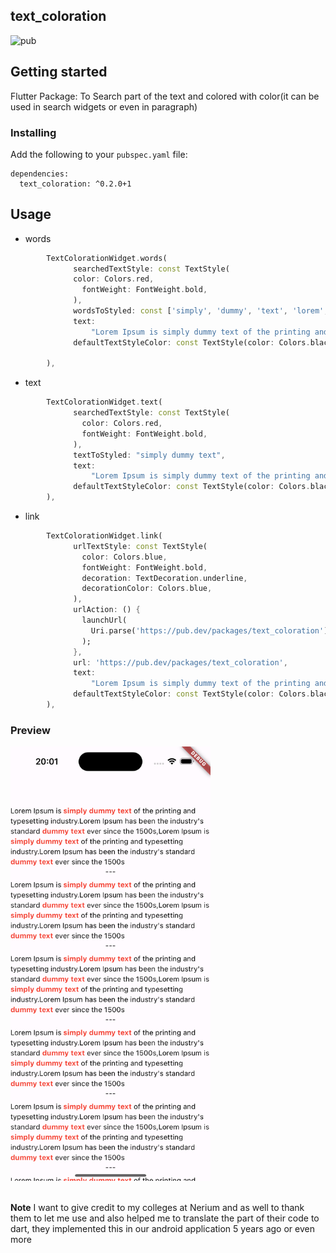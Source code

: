 ## text_coloration

![pub](https://img.shields.io/badge/pub-v0.2.0%2B1-orange)

## Getting started

Flutter Package: To Search part of the text and colored with color(it can be used in search widgets or even in paragraph)


### Installing

Add the following to your `pubspec.yaml` file:

    dependencies:
      text_coloration: ^0.2.0+1

## Usage

* words

```dart
        TextColorationWidget.words(
              searchedTextStyle: const TextStyle(
              color: Colors.red,
                fontWeight: FontWeight.bold,
              ),
              wordsToStyled: const ['simply', 'dummy', 'text', 'lorem', 'ipsum'],
              text:
                  "Lorem Ipsum is simply dummy text of the printing and typesetting industry.Lorem Ipsum has been the industry's standard dummy text ever since the 1500s,Lorem Ipsum is simply dummy text of the printing and typesetting industry.Lorem Ipsum has been the industry's standard dummy text ever since the 1500s ",
              defaultTextStyleColor: const TextStyle(color: Colors.black),

        ),  


```
* text

```dart
        TextColorationWidget.text(
              searchedTextStyle: const TextStyle(
                color: Colors.red,
                fontWeight: FontWeight.bold,
              ),
              textToStyled: "simply dummy text",
              text:
                  "Lorem Ipsum is simply dummy text of the printing and typesetting industry.Lorem Ipsum has been the industry's standard dummy text ever since the 1500s,Lorem Ipsum is simply dummy text of the printing and typesetting industry.Lorem Ipsum has been the industry's standard dummy text ever since the 1500s ",
              defaultTextStyleColor: const TextStyle(color: Colors.black),
        ),  


```
* link

```dart
        TextColorationWidget.link(
              urlTextStyle: const TextStyle(
                color: Colors.blue,
                fontWeight: FontWeight.bold,
                decoration: TextDecoration.underline,
                decorationColor: Colors.blue,
              ),
              urlAction: () {
                launchUrl(
                  Uri.parse('https://pub.dev/packages/text_coloration'),
                );
              },
              url: 'https://pub.dev/packages/text_coloration',
              text:
                  "Lorem Ipsum is simply dummy text of the printing and typesetting industry<<https://pub.dev/packages/text_coloration>>.Lorem Ipsum has been the industry's standard dummy text ever since the 1500s,Lorem Ipsum is simply dummy text of the printing and typesetting industry.Lorem Ipsum has been the industry's standard dummy text ever since the 1500s ",
              defaultTextStyleColor: const TextStyle(color: Colors.black),
        ),  


```
### Preview


<img src="https://github.com/liodali/text_coloration/blob/main/preview_ios.png" alt="text coloration flutter example" width="320" />

<br>
<br>

**Note** I want to give credit to my colleges at Nerium and as well  to thank them to let me use and also helped me to translate the part of their code to dart, they implemented this in our android application 5 years ago or even more 